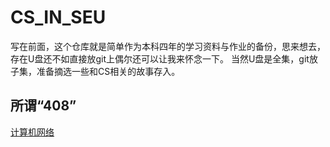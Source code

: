 # CS_IN_SEU
写在前面，这个仓库就是简单作为本科四年的学习资料与作业的备份，思来想去，存在U盘还不如直接放git上偶尔还可以让我来怀念一下。
当然U盘是全集，git放子集，准备摘选一些和CS相关的故事存入。
## 所谓“408”
[计算机网络]()
## 
